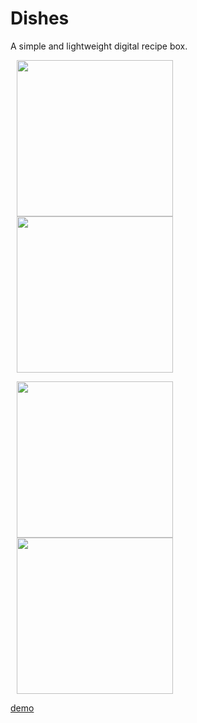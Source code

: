 # Dishes

A simple and lightweight digital recipe box.


<p>
  <img width="250" src="https://github.com/user-attachments/assets/a99061b3-b425-4108-b0f4-aa9752431133" hspace="10" >
  <img width="250" src="https://github.com/user-attachments/assets/4aa9f369-2152-4653-afa4-6d68c7319c64" hspace="10" >
  <p>
  <img width="250" src="https://github.com/user-attachments/assets/e845cc01-5c22-4f07-bc90-47038557a55b" hspace="10" >
  <img width="250" src="https://github.com/user-attachments/assets/7ee6a6f2-43d0-46a5-97af-1ccb54e6e7e3" hspace="10" >
</p>

[demo](https://github.com/user-attachments/assets/f4d06c32-b6b1-4107-93e0-0b52703ea6ff)
